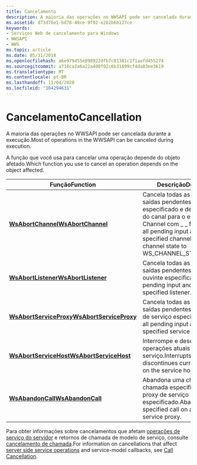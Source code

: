 ```yaml
---
title: Cancelamento
description: A maioria das operações no WWSAPI pode ser cancelada durante a execução.
ms.assetid: d73d76e1-bd78-40ce-9f92-e282b6b127ce
keywords:
- Serviços Web de cancelamento para Windows
- WWSAPI
- WWS
ms.topic: article
ms.date: 05/31/2018
ms.openlocfilehash: a6e979455e898922dfb7c81381c1f1aafd455274
ms.sourcegitcommit: a716ca2a6a22a400f02c6b31699cf4da83ee3619
ms.translationtype: MT
ms.contentlocale: pt-BR
ms.lasthandoff: 11/04/2020
ms.locfileid: "104294631"
---
```

# <a name="cancellation"></a><span data-ttu-id="a8659-106">Cancelamento</span><span class="sxs-lookup"><span data-stu-id="a8659-106">Cancellation</span></span>

<span data-ttu-id="a8659-107">A maioria das operações no WWSAPI pode ser cancelada durante a execução.</span><span class="sxs-lookup"><span data-stu-id="a8659-107">Most of operations in the WWSAPI can be canceled during execution.</span></span>

<span data-ttu-id="a8659-108">A função que você usa para cancelar uma operação depende do objeto afetado.</span><span class="sxs-lookup"><span data-stu-id="a8659-108">Which function you use to cancel an operation depends on the object affected.</span></span>

| <span data-ttu-id="a8659-109">Função</span><span class="sxs-lookup"><span data-stu-id="a8659-109">Function</span></span>                                           | <span data-ttu-id="a8659-110">Descrição</span><span class="sxs-lookup"><span data-stu-id="a8659-110">Description</span></span>                                                                                                            |
|----------------------------------------------------|------------------------------------------------------------------------------------------------------------------------|
| [<span data-ttu-id="a8659-111">**WsAbortChannel**</span><span class="sxs-lookup"><span data-stu-id="a8659-111">**WsAbortChannel**</span></span>](/windows/desktop/api/WebServices/nf-webservices-wsabortchannel)           | <span data-ttu-id="a8659-112">Cancela todas as entradas e saídas pendentes em um canal especificado e define o estado do canal para o estado do WS \_ Channel com \_ \_ falha.</span><span class="sxs-lookup"><span data-stu-id="a8659-112">Cancels all pending input and output on a specified channel and sets the channel state to WS\_CHANNEL\_STATE\_FAULTED.</span></span> |
| [<span data-ttu-id="a8659-113">**WsAbortListener**</span><span class="sxs-lookup"><span data-stu-id="a8659-113">**WsAbortListener**</span></span>](/windows/desktop/api/WebServices/nf-webservices-wsabortlistener)         | <span data-ttu-id="a8659-114">Cancela todas as entradas e saídas pendentes em um ouvinte especificado.</span><span class="sxs-lookup"><span data-stu-id="a8659-114">Cancels all pending input and output on a specified listener.</span></span>                                                          |
| [<span data-ttu-id="a8659-115">**WsAbortServiceProxy**</span><span class="sxs-lookup"><span data-stu-id="a8659-115">**WsAbortServiceProxy**</span></span>](/windows/desktop/api/WebServices/nf-webservices-wsabortserviceproxy) | <span data-ttu-id="a8659-116">Cancela todas as entradas e saídas pendentes em um proxy de serviço especificado.</span><span class="sxs-lookup"><span data-stu-id="a8659-116">Cancels all pending input and output on a specified service proxy.</span></span>                                                     |
| [<span data-ttu-id="a8659-117">**WsAbortServiceHost**</span><span class="sxs-lookup"><span data-stu-id="a8659-117">**WsAbortServiceHost**</span></span>](/windows/desktop/api/WebServices/nf-webservices-wsabortservicehost)   | <span data-ttu-id="a8659-118">Interrompe e descontinua as operações atuais no host de serviço.</span><span class="sxs-lookup"><span data-stu-id="a8659-118">Interrupts and discontinues current operations on the service host.</span></span>                                                    |
| [<span data-ttu-id="a8659-119">**WsAbandonCall**</span><span class="sxs-lookup"><span data-stu-id="a8659-119">**WsAbandonCall**</span></span>](/windows/desktop/api/WebServices/nf-webservices-wsabandoncall)             | <span data-ttu-id="a8659-120">Abandona uma chamada, uma chamada especificada em um proxy de serviço especificado.</span><span class="sxs-lookup"><span data-stu-id="a8659-120">Abandons a call, a specified call on a specified service proxy.</span></span>                                                        |



 

<span data-ttu-id="a8659-121">Para obter informações sobre cancelamentos que afetam [operações de serviço do servidor](server-side-service-operations.md) e retornos de chamada de modelo de serviço, consulte [cancelamento de chamada](call-cancellation.md).</span><span class="sxs-lookup"><span data-stu-id="a8659-121">For information on cancellations that affect [server side service operations](server-side-service-operations.md) and service-model callbacks, see [Call Cancellation](call-cancellation.md).</span></span>


 

 




